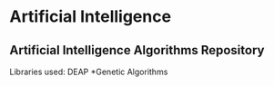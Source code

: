 # Artificial Intelligence
## Artificial Intelligence Algorithms Repository
Libraries used: DEAP
*Genetic Algorithms
